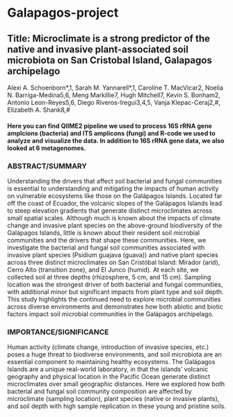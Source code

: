 # Galapagos-project

## Title: Microclimate is a strong predictor of the native and invasive plant-associated soil microbiota on San Cristobal Island, Galapagos archipelago
 
Alexi A. Schoenborn*,1, Sarah M. Yannarell*,1, Caroline T. MacVicar2, Noelia N. Barriga-Medina5,6, Meng Markillie7, Hugh Mitchell7, Kevin S. Bonham2, Antonio Leon-Reyes5,6, Diego Riveros-Iregui3,4,5, Vanja Klepac-Ceraj2,#, Elizabeth A. Shank8,# 


#### Here you can find QIIME2 pipeline we used to process 16S rRNA gene amplcions (bacteria) and ITS amplicons (fungi) and R-code we used to analyze and visualize the data. In addition to 16S rRNA gene data, we also looked at 6 metagenomes.


### ABSTRACT/SUMMARY
Understanding the drivers that affect soil bacterial and fungal communities is essential to understanding and mitigating the impacts of human activity on vulnerable ecosystems like those on the Galápagos Islands. Located far off the coast of Ecuador, the volcanic slopes of the Galápagos Islands lead to steep elevation gradients that generate distinct microclimates across small spatial scales. Although much is known about the impacts of climate change and invasive plant species on the above-ground biodiversity of the Galápagos Islands, little is known about their resident soil microbial communities and the drivers that shape these communities. Here, we investigate the bacterial and fungal soil communities associated with invasive plant species (Psidium guajava (guava)) and native plant species across three distinct microclimates on San Cristóbal Island: Mirador (arid), Cerro Alto (transition zone), and El Junco (humid). At each site, we collected soil at three depths (rhizosphere, 5 cm, and 15 cm). Sampling location was the strongest driver of both bacterial and fungal communities, with additional minor but significant impacts from plant type and soil depth. This study highlights the continued need to explore microbial communities across diverse environments and demonstrates how both abiotic and biotic factors impact soil microbial communities in the Galápagos archipelago. 

### IMPORTANCE/SIGNIFICANCE
Human activity (climate change, introduction of invasive species, etc.) poses a huge threat to biodiverse environments, and soil microbiota are an essential component to maintaining healthy ecosystems. The Galápagos Islands are a unique real-world laboratory, in that the islands’ volcanic geography and physical location in the Pacific Ocean generate distinct microclimates over small geographic distances. Here we explored how both bacterial and fungal soil community composition are affected by microclimate (sampling location), plant species (native or invasive plants), and soil depth with high sample replication in these young and pristine soils.  

